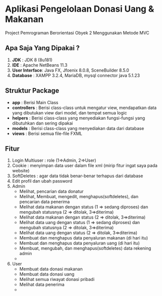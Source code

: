# Aplikasi Pengelolaan Donasi Uang & Makanan
Project Pemrograman Berorientasi Obyek 2 Menggunakan Metode MVC

## Apa Saja Yang Dipakai ?
1. __JDK__           : JDK 8 (8u181)
2. __IDE__           : Apache NetBeans 11.3
3. __User Interface__: Java FX, Jfoenix 8.0.8, SceneBuilder 8.5.0
4. __Database__      : XAMPP 3.2.4, MariaDB, mysql connector java 5.1.23

## Struktur Package
- __app__         : Berisi Main Class 
- __controllers__ : Berisi class-class untuk mengatur view, mendapatkan data yang dibutukan view dari model, dan tempat semua logic
- __helpers__     : Berisi class-class yang menyediakan fungsi-fungsi yang dibutuhkan dan sering dipakai
- __models__      : Berisi class-class yang menyediakan data dari database
- __views__       : Berisi semua file-file FXML

## Fitur
1. Login Multiuser : role (1=>Admin, 2=>User)
2. Cookie : menyimpan data user dalam file xml (mirip fitur ingat saya pada website)
3. SoftDeletes : agar data tidak benar-benar terhapus dari database
4. Edit profil dan ubah password
3. Admin
    - Melihat, pencarian data donatur
    - Melihat, Membuat, mengedit, menghapus(softdeletes), dan pencarian data penerima
    - Melihat data makanan dengan status (1 => sedang diproses) dan mengubah statusnya (2 => ditolak, 3=>diterima)
    - Melihat data makanan dengan status (2 => ditolak, 3=>diterima)
    - Melihat data uang dengan status (1 => sedang diproses) dan mengubah statusnya (2 => ditolak, 3=>diterima)
    - Melihat data uang dengan status (2 => ditolak, 3=>diterima)
    - Membuat dan menghapus data penyaluran makanan (di hari itu)
    - Membuat dan menghapus data penyaluran uang (di hari itu)
    - Membuat, mengubah, dan menghapus(softdeletes) data rekening admin 
    -
5. User
    - Membuat data donasi makanan
    - Membuat data donasi uang
    - Melihat semua riwayat donasi pribadi
    - Melihat data penerima
    - 
    

    
